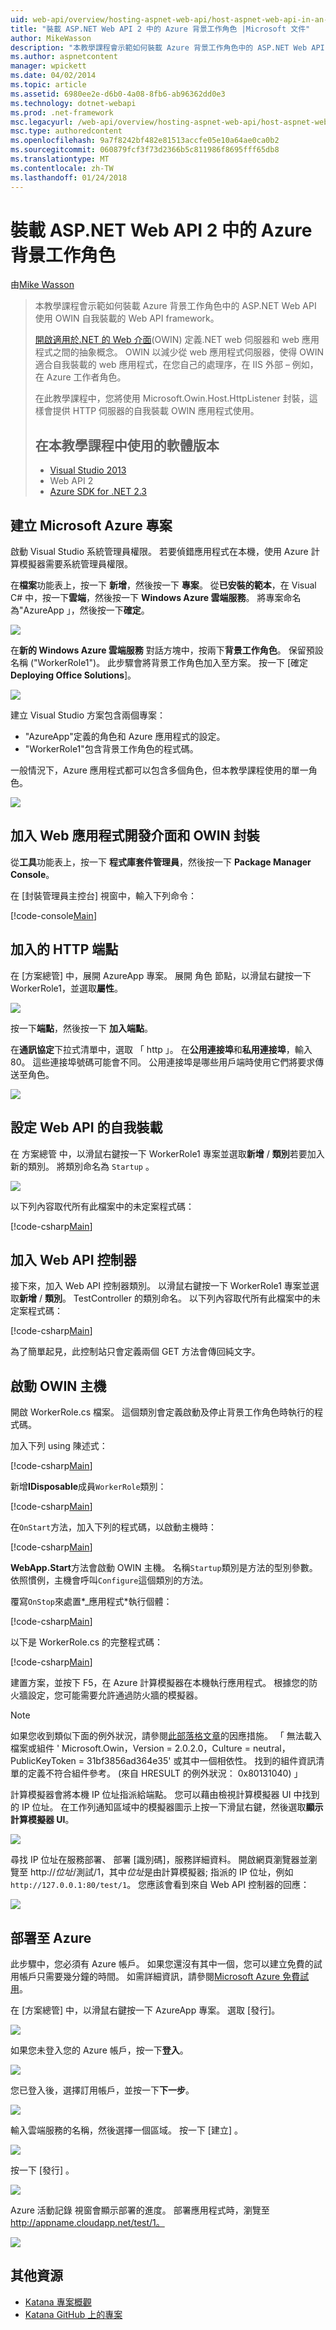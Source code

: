 ```yaml
---
uid: web-api/overview/hosting-aspnet-web-api/host-aspnet-web-api-in-an-azure-worker-role
title: "裝載 ASP.NET Web API 2 中的 Azure 背景工作角色 |Microsoft 文件"
author: MikeWasson
description: "本教學課程會示範如何裝載 Azure 背景工作角色中的 ASP.NET Web API 使用 OWIN 自我裝載的 Web API framework。 開啟 Web 介面的.NET (OWIN) de..."
ms.author: aspnetcontent
manager: wpickett
ms.date: 04/02/2014
ms.topic: article
ms.assetid: 6980ee2e-d6b0-4a08-8fb6-ab96362dd0e3
ms.technology: dotnet-webapi
ms.prod: .net-framework
msc.legacyurl: /web-api/overview/hosting-aspnet-web-api/host-aspnet-web-api-in-an-azure-worker-role
msc.type: authoredcontent
ms.openlocfilehash: 9a7f8242bf482e81513accfe05e10a64ae0ca0b2
ms.sourcegitcommit: 060879fcf3f73d2366b5c811986f8695fff65db8
ms.translationtype: MT
ms.contentlocale: zh-TW
ms.lasthandoff: 01/24/2018
---
```

<a name="host-aspnet-web-api-2-in-an-azure-worker-role"></a>裝載 ASP.NET Web API 2 中的 Azure 背景工作角色
====================
由[Mike Wasson](https://github.com/MikeWasson)

> 本教學課程會示範如何裝載 Azure 背景工作角色中的 ASP.NET Web API 使用 OWIN 自我裝載的 Web API framework。
> 
> [開啟適用於.NET 的 Web 介面](http://owin.org/)(OWIN) 定義.NET web 伺服器和 web 應用程式之間的抽象概念。 OWIN 以減少從 web 應用程式伺服器，使得 OWIN 適合自我裝載的 web 應用程式，在您自己的處理序，在 IIS 外部 – 例如，在 Azure 工作者角色。
> 
> 在此教學課程中，您將使用 Microsoft.Owin.Host.HttpListener 封裝，這樣會提供 HTTP 伺服器的自我裝載 OWIN 應用程式使用。
> 
> ## <a name="software-versions-used-in-the-tutorial"></a>在本教學課程中使用的軟體版本
> 
> 
> - [Visual Studio 2013](https://www.microsoft.com/visualstudio/eng/2013-downloads)
> - Web API 2
> - [Azure SDK for .NET 2.3](https://azure.microsoft.com/downloads/)


## <a name="create-a-microsoft-azure-project"></a>建立 Microsoft Azure 專案

啟動 Visual Studio 系統管理員權限。 若要偵錯應用程式在本機，使用 Azure 計算模擬器需要系統管理員權限。

在**檔案**功能表上，按一下 **新增**，然後按一下 **專案**。 從**已安裝的範本**，在 Visual C# 中，按一下**雲端**，然後按一下  **Windows Azure 雲端服務**。 將專案命名為"AzureApp 」，然後按一下**確定**。

[![](host-aspnet-web-api-in-an-azure-worker-role/_static/image2.png)](host-aspnet-web-api-in-an-azure-worker-role/_static/image1.png)

在**新的 Windows Azure 雲端服務** 對話方塊中，按兩下**背景工作角色**。 保留預設名稱 ("WorkerRole1")。 此步驟會將背景工作角色加入至方案。 按一下 [確定 **Deploying Office Solutions**]。

[![](host-aspnet-web-api-in-an-azure-worker-role/_static/image4.png)](host-aspnet-web-api-in-an-azure-worker-role/_static/image3.png)

建立 Visual Studio 方案包含兩個專案：

- &quot;AzureApp&quot;定義的角色和 Azure 應用程式的設定。
- &quot;WorkerRole1&quot;包含背景工作角色的程式碼。

一般情況下，Azure 應用程式都可以包含多個角色，但本教學課程使用的單一角色。

![](host-aspnet-web-api-in-an-azure-worker-role/_static/image5.png)

## <a name="add-the-web-api-and-owin-packages"></a>加入 Web 應用程式開發介面和 OWIN 封裝

從**工具**功能表上，按一下 **程式庫套件管理員**，然後按一下  **Package Manager Console**。

在 [封裝管理員主控台] 視窗中，輸入下列命令：

[!code-console[Main](host-aspnet-web-api-in-an-azure-worker-role/samples/sample1.cmd)]

## <a name="add-an-http-endpoint"></a>加入的 HTTP 端點

在 [方案總管] 中，展開 AzureApp 專案。 展開 角色 節點，以滑鼠右鍵按一下 WorkerRole1，並選取**屬性**。

![](host-aspnet-web-api-in-an-azure-worker-role/_static/image6.png)

按一下**端點**，然後按一下 **加入端點**。

在**通訊協定**下拉式清單中，選取 「 http 」。 在**公用連接埠**和**私用連接埠**，輸入 80。 這些連接埠號碼可能會不同。 公用連接埠是哪些用戶端時使用它們將要求傳送至角色。

[![](host-aspnet-web-api-in-an-azure-worker-role/_static/image8.png)](host-aspnet-web-api-in-an-azure-worker-role/_static/image7.png)

## <a name="configure-web-api-for-self-host"></a>設定 Web API 的自我裝載

在 方案總管 中，以滑鼠右鍵按一下 WorkerRole1 專案並選取**新增** / **類別**若要加入新的類別。 將類別命名為 `Startup` 。

![](host-aspnet-web-api-in-an-azure-worker-role/_static/image9.png)

以下列內容取代所有此檔案中的未定案程式碼：

[!code-csharp[Main](host-aspnet-web-api-in-an-azure-worker-role/samples/sample2.cs)]

## <a name="add-a-web-api-controller"></a>加入 Web API 控制器

接下來，加入 Web API 控制器類別。 以滑鼠右鍵按一下 WorkerRole1 專案並選取**新增** / **類別**。 TestController 的類別命名。 以下列內容取代所有此檔案中的未定案程式碼：

[!code-csharp[Main](host-aspnet-web-api-in-an-azure-worker-role/samples/sample3.cs)]

為了簡單起見，此控制站只會定義兩個 GET 方法會傳回純文字。

## <a name="start-the-owin-host"></a>啟動 OWIN 主機

開啟 WorkerRole.cs 檔案。 這個類別會定義啟動及停止背景工作角色時執行的程式碼。

加入下列 using 陳述式：

[!code-csharp[Main](host-aspnet-web-api-in-an-azure-worker-role/samples/sample4.cs)]

新增**IDisposable**成員`WorkerRole`類別：

[!code-csharp[Main](host-aspnet-web-api-in-an-azure-worker-role/samples/sample5.cs)]

在`OnStart`方法，加入下列的程式碼，以啟動主機時：

[!code-csharp[Main](host-aspnet-web-api-in-an-azure-worker-role/samples/sample6.cs?highlight=5)]

**WebApp.Start**方法會啟動 OWIN 主機。 名稱`Startup`類別是方法的型別參數。 依照慣例，主機會呼叫`Configure`這個類別的方法。

覆寫`OnStop`來處置*\_應用程式*執行個體：

[!code-csharp[Main](host-aspnet-web-api-in-an-azure-worker-role/samples/sample7.cs)]

以下是 WorkerRole.cs 的完整程式碼：

[!code-csharp[Main](host-aspnet-web-api-in-an-azure-worker-role/samples/sample8.cs)]

建置方案，並按下 F5，在 Azure 計算模擬器在本機執行應用程式。 根據您的防火牆設定，您可能需要允許通過防火牆的模擬器。

> [!NOTE]
> 如果您收到類似下面的例外狀況，請參閱[此部落格文章](https://blogs.msdn.com/b/praburaj/archive/2013/11/20/fileloadexception-on-microsoft-owin-when-running-on-worker-role.aspx)的因應措施。 「 無法載入檔案或組件 ' Microsoft.Owin，Version = 2.0.2.0，Culture = neutral，PublicKeyToken = 31bf3856ad364e35' 或其中一個相依性。 找到的組件資訊清單的定義不符合組件參考。 (來自 HRESULT 的例外狀況： 0x80131040) 」


計算模擬器會將本機 IP 位址指派給端點。 您可以藉由檢視計算模擬器 UI 中找到的 IP 位址。 在工作列通知區域中的模擬器圖示上按一下滑鼠右鍵，然後選取**顯示計算模擬器 UI**。

[![](host-aspnet-web-api-in-an-azure-worker-role/_static/image11.png)](host-aspnet-web-api-in-an-azure-worker-role/_static/image10.png)

尋找 IP 位址在服務部署、 部署 [識別碼]，服務詳細資料。 開啟網頁瀏覽器並瀏覽至 http://*位址*/測試/1，其中*位址*是由計算模擬器; 指派的 IP 位址，例如`http://127.0.0.1:80/test/1`。 您應該會看到來自 Web API 控制器的回應：

![](host-aspnet-web-api-in-an-azure-worker-role/_static/image12.png)

## <a name="deploy-to-azure"></a>部署至 Azure

此步驟中，您必須有 Azure 帳戶。 如果您還沒有其中一個，您可以建立免費的試用帳戶只需要幾分鐘的時間。 如需詳細資訊，請參閱[Microsoft Azure 免費試用](https://azure.microsoft.com/pricing/free-trial/?WT.mc_id=A261C142F)。

在 [方案總管] 中，以滑鼠右鍵按一下 AzureApp 專案。 選取 [發行]。

![](host-aspnet-web-api-in-an-azure-worker-role/_static/image13.png)

如果您未登入您的 Azure 帳戶，按一下**登入**。

[![](host-aspnet-web-api-in-an-azure-worker-role/_static/image15.png)](host-aspnet-web-api-in-an-azure-worker-role/_static/image14.png)

您已登入後，選擇訂用帳戶，並按一下**下一步**。

[![](host-aspnet-web-api-in-an-azure-worker-role/_static/image17.png)](host-aspnet-web-api-in-an-azure-worker-role/_static/image16.png)

輸入雲端服務的名稱，然後選擇一個區域。 按一下 [建立] 。

![](host-aspnet-web-api-in-an-azure-worker-role/_static/image18.png)

按一下 [發行] 。

[![](host-aspnet-web-api-in-an-azure-worker-role/_static/image20.png)](host-aspnet-web-api-in-an-azure-worker-role/_static/image19.png)

Azure 活動記錄 視窗會顯示部署的進度。 部署應用程式時，瀏覽至 http://appname.cloudapp.net/test/1。

![](host-aspnet-web-api-in-an-azure-worker-role/_static/image21.png)

## <a name="additional-resources"></a>其他資源

- [Katana 專案概觀](../../../aspnet/overview/owin-and-katana/an-overview-of-project-katana.md)
- [Katana GitHub 上的專案](https://github.com/aspnet/AspNetKatana)
